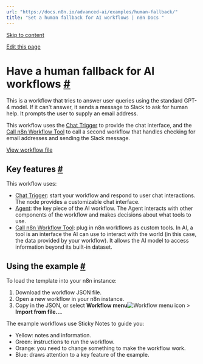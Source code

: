 ```yaml
---
url: "https://docs.n8n.io/advanced-ai/examples/human-fallback/"
title: "Set a human fallback for AI workflows | n8n Docs "
---
```


[Skip to content](https://docs.n8n.io/advanced-ai/examples/human-fallback/#have-a-human-fallback-for-ai-workflows)

[Edit this page](https://github.com/n8n-io/n8n-docs/edit/main/docs/advanced-ai/examples/human-fallback.md "Edit this page")

# Have a human fallback for AI workflows [\#](https://docs.n8n.io/advanced-ai/examples/human-fallback/\#have-a-human-fallback-for-ai-workflows "Permanent link")

This is a workflow that tries to answer user queries using the standard GPT-4 model. If it can't answer, it sends a message to Slack to ask for human help. It prompts the user to supply an email address.

This workflow uses the [Chat Trigger](https://docs.n8n.io/integrations/builtin/core-nodes/n8n-nodes-langchain.chattrigger/) to provide the chat interface, and the [Call n8n Workflow Tool](https://docs.n8n.io/integrations/builtin/cluster-nodes/sub-nodes/n8n-nodes-langchain.toolworkflow/) to call a second workflow that handles checking for email addresses and sending the Slack message.

[View workflow file](https://docs.n8n.io/_workflows/advanced-ai/examples/ask_a_human.json)

## Key features [\#](https://docs.n8n.io/advanced-ai/examples/human-fallback/\#key-features "Permanent link")

This workflow uses:

- [Chat Trigger](https://docs.n8n.io/integrations/builtin/core-nodes/n8n-nodes-langchain.chattrigger/): start your workflow and respond to user chat interactions. The node provides a customizable chat interface.
- [Agent](https://docs.n8n.io/integrations/builtin/cluster-nodes/root-nodes/n8n-nodes-langchain.agent/): the key piece of the AI workflow. The Agent interacts with other components of the workflow and makes decisions about what tools to use.
- [Call n8n Workflow Tool](https://docs.n8n.io/integrations/builtin/cluster-nodes/sub-nodes/n8n-nodes-langchain.toolworkflow/): plug in n8n workflows as custom tools. In AI, a tool is an interface the AI can use to interact with the world (in this case, the data provided by your workflow). It allows the AI model to access information beyond its built-in dataset.

## Using the example [\#](https://docs.n8n.io/advanced-ai/examples/human-fallback/\#using-the-example "Permanent link")

To load the template into your n8n instance:

1. Download the workflow JSON file.
2. Open a new workflow in your n8n instance.
3. Copy in the JSON, or select **Workflow menu**![Workflow menu icon](https://docs.n8n.io/_images/common-icons/three-dots-horizontal.png) \> **Import from file...**.

The example workflows use Sticky Notes to guide you:

- Yellow: notes and information.
- Green: instructions to run the workflow.
- Orange: you need to change something to make the workflow work.
- Blue: draws attention to a key feature of the example.